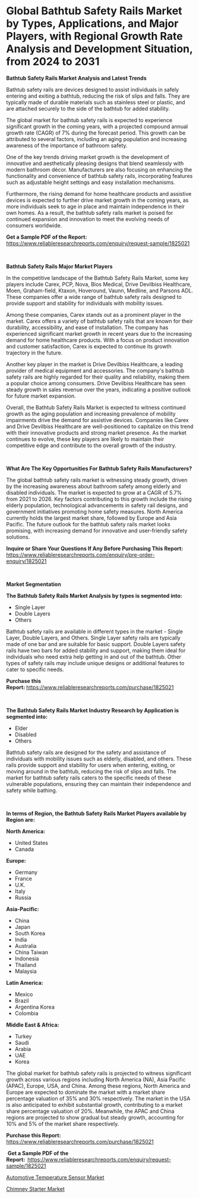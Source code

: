 <p><h1>Global Bathtub Safety Rails Market by Types, Applications, and Major Players, with Regional Growth Rate Analysis and Development Situation, from 2024 to 2031</h1></p><p><strong>Bathtub Safety Rails Market Analysis and Latest Trends</strong></p>
<p><p>Bathtub safety rails are devices designed to assist individuals in safely entering and exiting a bathtub, reducing the risk of slips and falls. They are typically made of durable materials such as stainless steel or plastic, and are attached securely to the side of the bathtub for added stability.</p><p>The global market for bathtub safety rails is expected to experience significant growth in the coming years, with a projected compound annual growth rate (CAGR) of 7% during the forecast period. This growth can be attributed to several factors, including an aging population and increasing awareness of the importance of bathroom safety.</p><p>One of the key trends driving market growth is the development of innovative and aesthetically pleasing designs that blend seamlessly with modern bathroom décor. Manufacturers are also focusing on enhancing the functionality and convenience of bathtub safety rails, incorporating features such as adjustable height settings and easy installation mechanisms.</p><p>Furthermore, the rising demand for home healthcare products and assistive devices is expected to further drive market growth in the coming years, as more individuals seek to age in place and maintain independence in their own homes. As a result, the bathtub safety rails market is poised for continued expansion and innovation to meet the evolving needs of consumers worldwide.</p></p>
<p><strong>Get a Sample PDF of the Report:&nbsp;</strong> <a href="https://www.reliableresearchreports.com/enquiry/request-sample/1825021">https://www.reliableresearchreports.com/enquiry/request-sample/1825021</a></p>
<p>&nbsp;</p>
<p><strong>Bathtub Safety Rails Major Market Players</strong></p>
<p><p>In the competitive landscape of the Bathtub Safety Rails Market, some key players include Carex, PCP, Nova, Bios Medical, Drive Devilbiss Healthcare, Moen, Graham-field, Ktaxon, Hoveround, Vaunn, Medline, and Parsons ADL. These companies offer a wide range of bathtub safety rails designed to provide support and stability for individuals with mobility issues.</p><p>Among these companies, Carex stands out as a prominent player in the market. Carex offers a variety of bathtub safety rails that are known for their durability, accessibility, and ease of installation. The company has experienced significant market growth in recent years due to the increasing demand for home healthcare products. With a focus on product innovation and customer satisfaction, Carex is expected to continue its growth trajectory in the future.</p><p>Another key player in the market is Drive Devilbiss Healthcare, a leading provider of medical equipment and accessories. The company's bathtub safety rails are highly regarded for their quality and reliability, making them a popular choice among consumers. Drive Devilbiss Healthcare has seen steady growth in sales revenue over the years, indicating a positive outlook for future market expansion.</p><p>Overall, the Bathtub Safety Rails Market is expected to witness continued growth as the aging population and increasing prevalence of mobility impairments drive the demand for assistive devices. Companies like Carex and Drive Devilbiss Healthcare are well-positioned to capitalize on this trend with their innovative products and strong market presence. As the market continues to evolve, these key players are likely to maintain their competitive edge and contribute to the overall growth of the industry.</p></p>
<p>&nbsp;</p>
<p><strong>What Are The Key Opportunities For Bathtub Safety Rails Manufacturers?</strong></p>
<p><p>The global bathtub safety rails market is witnessing steady growth, driven by the increasing awareness about bathroom safety among elderly and disabled individuals. The market is expected to grow at a CAGR of 5.7% from 2021 to 2026. Key factors contributing to this growth include the rising elderly population, technological advancements in safety rail designs, and government initiatives promoting home safety measures. North America currently holds the largest market share, followed by Europe and Asia Pacific. The future outlook for the bathtub safety rails market looks promising, with increasing demand for innovative and user-friendly safety solutions.</p></p>
<p><strong>Inquire or Share Your Questions If Any Before Purchasing This Report:</strong> <a href="https://www.reliableresearchreports.com/enquiry/pre-order-enquiry/1825021">https://www.reliableresearchreports.com/enquiry/pre-order-enquiry/1825021</a></p>
<p>&nbsp;</p>
<p><strong>Market Segmentation</strong></p>
<p><strong>The Bathtub Safety Rails Market Analysis by types is segmented into:</strong></p>
<p><ul><li>Single Layer</li><li>Double Layers</li><li>Others</li></ul></p>
<p><p>Bathtub safety rails are available in different types in the market - Single Layer, Double Layers, and Others. Single Layer safety rails are typically made of one bar and are suitable for basic support. Double Layers safety rails have two bars for added stability and support, making them ideal for individuals who need extra help getting in and out of the bathtub. Other types of safety rails may include unique designs or additional features to cater to specific needs.</p></p>
<p><strong>Purchase this Report:&nbsp;</strong><a href="https://www.reliableresearchreports.com/purchase/1825021">https://www.reliableresearchreports.com/purchase/1825021</a></p>
<p>&nbsp;</p>
<p><strong>The Bathtub Safety Rails Market Industry Research by Application is segmented into:</strong></p>
<p><ul><li>Elder</li><li>Disabled</li><li>Others</li></ul></p>
<p><p>Bathtub safety rails are designed for the safety and assistance of individuals with mobility issues such as elderly, disabled, and others. These rails provide support and stability for users when entering, exiting, or moving around in the bathtub, reducing the risk of slips and falls. The market for bathtub safety rails caters to the specific needs of these vulnerable populations, ensuring they can maintain their independence and safety while bathing.</p></p>
<p>&nbsp;</p>
<p><strong>In terms of Region, the Bathtub Safety Rails Market Players available by Region are:</strong></p>
<p>
    <p> <strong> North America: </strong>
        <ul>
            <li>United States</li>
            <li>Canada</li>
        </ul>
        </p> 
    <p> <strong> Europe: </strong>
        <ul>
            <li>Germany</li>
            <li>France</li>
            <li>U.K.</li>
            <li>Italy</li>
            <li>Russia</li>
        </ul>
        </p> 
    <p> <strong> Asia-Pacific: </strong>
        <ul>
            <li>China</li>
            <li>Japan</li>
            <li>South Korea</li>
            <li>India</li>
            <li>Australia</li>
            <li>China Taiwan</li>
            <li>Indonesia</li>
            <li>Thailand</li>
            <li>Malaysia</li>
        </ul>
        </p> 
    <p> <strong> Latin America: </strong>
        <ul>
            <li>Mexico</li>
            <li>Brazil</li>
            <li>Argentina Korea</li>
            <li>Colombia</li>
        </ul>
        </p> 
    <p> <strong> Middle East & Africa: </strong>
        <ul>
            <li>Turkey</li>
            <li>Saudi</li>
            <li>Arabia</li>
            <li>UAE</li>
            <li>Korea</li>
        </ul>
    </p>
    </p>
<p><p>The global market for bathtub safety rails is projected to witness significant growth across various regions including North America (NA), Asia Pacific (APAC), Europe, USA, and China. Among these regions, North America and Europe are expected to dominate the market with a market share percentage valuation of 35% and 30% respectively. The market in the USA is also anticipated to exhibit substantial growth, contributing to a market share percentage valuation of 20%. Meanwhile, the APAC and China regions are projected to show gradual but steady growth, accounting for 10% and 5% of the market share respectively.</p></p>
<p><strong>Purchase this Report: </strong><a href="https://www.reliableresearchreports.com/purchase/1825021">https://www.reliableresearchreports.com/purchase/1825021</a></p>
<p>&nbsp;<strong>Get a Sample PDF of the Report:&nbsp;&nbsp;</strong><a href="https://www.reliableresearchreports.com/enquiry/request-sample/1825021">https://www.reliableresearchreports.com/enquiry/request-sample/1825021</a></p>
<p><strong></strong></p>
<p><p><a href="https://eight-handstand-8fb.notion.site/Global-Automotive-Temperature-Sensor-Market-by-Types-Applications-and-Major-Players-with-Regional-c564a27a1dbd458ba4110d3a811043ec">Automotive Temperature Sensor Market</a></p><p><a href="https://github.com/beatblasta/Market-Research-Report-List-2/blob/main/chimney-starter-market.md">Chimney Starter Market</a></p></p>
